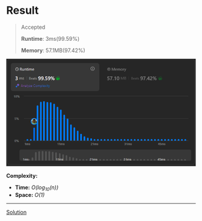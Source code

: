 # Result

> Accepted
>
> **Runtime**: 3ms(99.59%)
>
> **Memory**: 57.1MB(97.42%)


![Result Image](result.png)


**Complexity:**

- **Time:** *O(log<sub>10</sub>(n))*
- **Space:** *O(1)*


---

[Solution](https://leetcode.com/problems/palindrome-number/solutions/5980505/step-by-steps-solution-best-method-beats-100-user-beginner-friendly)